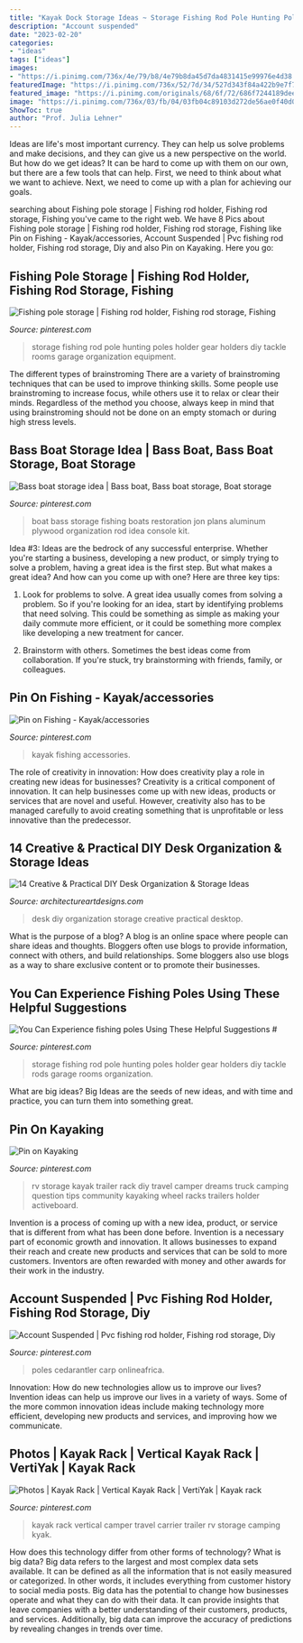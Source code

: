 ```yaml
---
title: "Kayak Dock Storage Ideas ~ Storage Fishing Rod Pole Hunting Poles Holder Gear Holders Diy Tackle Rooms Garage Organization Equipment"
description: "Account suspended"
date: "2023-02-20"
categories:
- "ideas"
tags: ["ideas"]
images:
- "https://i.pinimg.com/736x/4e/79/b8/4e79b8da45d7da4831415e99976e4d38.jpg"
featuredImage: "https://i.pinimg.com/736x/52/7d/34/527d343f84a422b9e7f77eb830ea013c--bass-boat-ideas-fishing-tips.jpg"
featured_image: "https://i.pinimg.com/originals/68/6f/72/686f7244189dee028a0d967312c63d9c.jpg"
image: "https://i.pinimg.com/736x/03/fb/04/03fb04c89103d272de56ae0f40d02ed4.jpg"
ShowToc: true
author: "Prof. Julia Lehner"
---
```



Ideas are life's most important currency. They can help us solve problems and make decisions, and they can give us a new perspective on the world. But how do we get ideas? It can be hard to come up with them on our own, but there are a few tools that can help. First, we need to think about what we want to achieve. Next, we need to come up with a plan for achieving our goals.

	

		
searching about Fishing pole storage | Fishing rod holder, Fishing rod storage, Fishing you've came to the right web. We have 8 Pics about Fishing pole storage | Fishing rod holder, Fishing rod storage, Fishing like Pin on Fishing - Kayak/accessories, Account Suspended | Pvc fishing rod holder, Fishing rod storage, Diy and also Pin on Kayaking. Here you go:
		
    
## Fishing Pole Storage | Fishing Rod Holder, Fishing Rod Storage, Fishing

<img loading=lazy src="https://i.pinimg.com/originals/d7/dc/5a/d7dc5adeef7b0777dfd2c589c13c0c9e.jpg" onerror="this.onerror=null;this.src='https://tse1.mm.bing.net/th?id=OIP.CW6B1F2WTWj8aAMBwJZFMQHaJ4&amp;pid=15.1';" alt="Fishing pole storage | Fishing rod holder, Fishing rod storage, Fishing">

_Source: pinterest.com_

>storage fishing rod pole hunting poles holder gear holders diy tackle rooms garage organization equipment. 

	

The different types of brainstroming
There are a variety of brainstroming techniques that can be used to improve thinking skills. Some people use brainstroming to increase focus, while others use it to relax or clear their minds. Regardless of the method you choose, always keep in mind that using brainstroming should not be done on an empty stomach or during high stress levels.

    
## Bass Boat Storage Idea | Bass Boat, Bass Boat Storage, Boat Storage

<img loading=lazy src="https://i.pinimg.com/736x/52/7d/34/527d343f84a422b9e7f77eb830ea013c--bass-boat-ideas-fishing-tips.jpg" onerror="this.onerror=null;this.src='https://tse4.mm.bing.net/th?id=OIP.I-nT4X-o6DN_FTiLph5oKQAAAA&amp;pid=15.1';" alt="Bass boat storage idea | Bass boat, Bass boat storage, Boat storage">

_Source: pinterest.com_

>boat bass storage fishing boats restoration jon plans aluminum plywood organization rod idea console kit. 

	

Idea #3:
Ideas are the bedrock of any successful enterprise. Whether you're starting a business, developing a new product, or simply trying to solve a problem, having a great idea is the first step.
But what makes a great idea? And how can you come up with one? Here are three key tips:

1. Look for problems to solve. A great idea usually comes from solving a problem. So if you're looking for an idea, start by identifying problems that need solving. This could be something as simple as making your daily commute more efficient, or it could be something more complex like developing a new treatment for cancer.

2. Brainstorm with others. Sometimes the best ideas come from collaboration. If you're stuck, try brainstorming with friends, family, or colleagues.

    
## Pin On Fishing - Kayak/accessories

<img loading=lazy src="https://i.pinimg.com/736x/40/94/eb/4094ebffee8cefec38e6f8e61a25e9de.jpg" onerror="this.onerror=null;this.src='https://tse1.mm.bing.net/th?id=OIP.KgBnSwygD2z2elQVDJxl3AHaJ4&amp;pid=15.1';" alt="Pin on Fishing - Kayak/accessories">

_Source: pinterest.com_

>kayak fishing accessories. 

	

The role of creativity in innovation: How does creativity play a role in creating new ideas for businesses?
Creativity is a critical component of innovation. It can help businesses come up with new ideas, products or services that are novel and useful. However, creativity also has to be managed carefully to avoid creating something that is unprofitable or less innovative than the predecessor.

    
## 14 Creative &amp; Practical DIY Desk Organization &amp; Storage Ideas

<img loading=lazy src="https://www.architectureartdesigns.com/wp-content/uploads/2015/03/14-Creative-Practical-DIY-Desk-Organization-Storage-Ideas-12.jpg" onerror="this.onerror=null;this.src='https://tse3.mm.bing.net/th?id=OIP.XXwTj0N_Njnf02cQGmCicAHaMH&amp;pid=15.1';" alt="14 Creative &amp; Practical DIY Desk Organization &amp; Storage Ideas">

_Source: architectureartdesigns.com_

>desk diy organization storage creative practical desktop. 

	

What is the purpose of a blog?
A blog is an online space where people can share ideas and thoughts. Bloggers often use blogs to provide information, connect with others, and build relationships. Some bloggers also use blogs as a way to share exclusive content or to promote their businesses.

    
## You Can Experience Fishing Poles Using These Helpful Suggestions #

<img loading=lazy src="https://i.pinimg.com/originals/68/6f/72/686f7244189dee028a0d967312c63d9c.jpg" onerror="this.onerror=null;this.src='https://tse1.mm.bing.net/th?id=OIP.bnx6dwKiGSP0dpM7agPLlQHaJ4&amp;pid=15.1';" alt="You Can Experience fishing poles Using These Helpful Suggestions #">

_Source: pinterest.com_

>storage fishing rod pole hunting poles holder gear holders diy tackle rods garage rooms organization. 

	

What are big ideas?
Big Ideas are the seeds of new ideas, and with time and practice, you can turn them into something great.

    
## Pin On Kayaking

<img loading=lazy src="https://i.pinimg.com/736x/a1/14/97/a1149799960527c9fe5b2c00f596b804--rv-storage-camping-tips.jpg" onerror="this.onerror=null;this.src='https://tse3.mm.bing.net/th?id=OIP.2N6JP2M3wM0mXIHxNcYnEgHaJ4&amp;pid=15.1';" alt="Pin on Kayaking">

_Source: pinterest.com_

>rv storage kayak trailer rack diy travel camper dreams truck camping question tips community kayaking wheel racks trailers holder activeboard. 

	

Invention is a process of coming up with a new idea, product, or service that is different from what has been done before. Invention is a necessary part of economic growth and innovation. It allows businesses to expand their reach and create new products and services that can be sold to more customers. Inventors are often rewarded with money and other awards for their work in the industry.

    
## Account Suspended | Pvc Fishing Rod Holder, Fishing Rod Storage, Diy

<img loading=lazy src="https://i.pinimg.com/736x/03/fb/04/03fb04c89103d272de56ae0f40d02ed4.jpg" onerror="this.onerror=null;this.src='https://tse1.mm.bing.net/th?id=OIP.oV-Ab58EhhI6V2F8x3DRMAHaFj&amp;pid=15.1';" alt="Account Suspended | Pvc fishing rod holder, Fishing rod storage, Diy">

_Source: pinterest.com_

>poles cedarantler carp onlineafrica. 

	

Innovation: How do new technologies allow us to improve our lives?
Invention ideas can help us improve our lives in a variety of ways. Some of the more common innovation ideas include making technology more efficient, developing new products and services, and improving how we communicate.

    
## Photos | Kayak Rack | Vertical Kayak Rack | VertiYak | Kayak Rack

<img loading=lazy src="https://i.pinimg.com/736x/4e/79/b8/4e79b8da45d7da4831415e99976e4d38.jpg" onerror="this.onerror=null;this.src='https://tse4.mm.bing.net/th?id=OIP.gVe7Ato0zXOXWZzUYYoKGgHaLx&amp;pid=15.1';" alt="Photos | Kayak Rack | Vertical Kayak Rack | VertiYak | Kayak rack">

_Source: pinterest.com_

>kayak rack vertical camper travel carrier trailer rv storage camping kyak. 

	

How does this technology differ from other forms of technology?
What is big data? Big data refers to the largest and most complex data sets available. It can be defined as all the information that is not easily measured or categorized. In other words, it includes everything from customer history to social media posts.
Big data has the potential to change how businesses operate and what they can do with their data. It can provide insights that leave companies with a better understanding of their customers, products, and services. Additionally, big data can improve the accuracy of predictions by revealing changes in trends over time.

